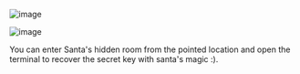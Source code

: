 ![image](https://user-images.githubusercontent.com/6504854/211182340-8dfc699b-d6fc-4d3d-8225-0faaf05b96e6.png)

![image](https://user-images.githubusercontent.com/6504854/211182019-00d3367f-8a3d-4b4b-afe7-423483144743.png)

You can enter Santa's hidden room from the pointed location and open the terminal to recover the secret key with santa's magic :).
